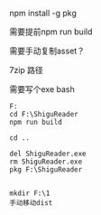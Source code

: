 npm install -g pkg

需要提前npm run build



需要手动复制asset？

7zip 路径

需要写个exe bash

```
F:
cd F:\ShiguReader
npm run build 

cd ..

del ShiguReader.exe
rm ShiguReader.exe
pkg F:\ShiguReader


mkdir F:\1
手动移动dist



```

